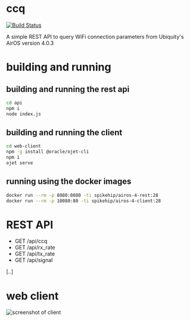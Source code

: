 # ccq

[![Build Status](https://travis-ci.org/spikehip/ccq.svg?branch=master)](https://travis-ci.org/spikehip/ccq)

A simple REST API to query WiFi connection parameters from Ubiquity's AirOS version 4.0.3

# building and running

## building and running the rest api

```bash
cd api 
npm i 
node index.js
```

## building and running the client

```bash
cd web-client
npm -g install @oracle/ojet-cli
npm i
ojet serve
```

## running using the docker images 

```bash
docker run --rm -p 8080:8080 -ti spikehip/airos-4-rest:28 
docker run --rm -p 10080:80 -ti spikehip/airos-4-client:28
```

# REST API

 * GET /api/ccq
 * GET /api/rx_rate
 * GET /api/tx_rate
 * GET /api/signal

[..]

# web client 

![screenshot of client](https://raw.githubusercontent.com/spikehip/ccq/feature/swarm-down/screen1.png)

